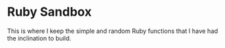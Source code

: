 # Ruby Sandbox #
	
This is where I keep the simple and random Ruby functions that I have had the inclination to build.